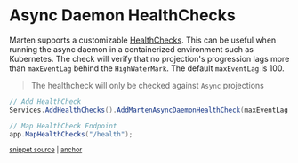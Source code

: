 # Async Daemon HealthChecks

Marten supports a customizable [HealthChecks](https://learn.microsoft.com/en-us/aspnet/core/host-and-deploy/health-checks?view=aspnetcore-7.0). This can be useful when running the async daemon in a containerized environment such as Kubernetes. The check will verify that no projection's progression lags more than `maxEventLag` behind the `HighWaterMark`. The default `maxEventLag` is 100.

> The healthcheck will only be checked against `Async` projections

<!-- snippet: sample_AddMartenAsyncDaemonHealthCheck -->
<a id='sample_addmartenasyncdaemonhealthcheck'></a>
```cs
// Add HealthCheck
Services.AddHealthChecks().AddMartenAsyncDaemonHealthCheck(maxEventLag: 500);

// Map HealthCheck Endpoint
app.MapHealthChecks("/health");
```
<sup><a href='https://github.com/JasperFx/marten/blob/master/src/Marten/Events/Daemon/AsyncDaemonHealthCheckExtensions.cs#L62-L95' title='Snippet source file'>snippet source</a> | <a href='#snippet-sample_addmartenasyncdaemonhealthcheck' title='Start of snippet'>anchor</a></sup>
<!-- endSnippet -->
